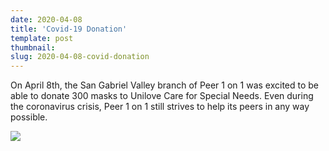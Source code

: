 ```yaml
---
date: 2020-04-08
title: 'Covid-19 Donation'
template: post
thumbnail:
slug: 2020-04-08-covid-donation
---
```

On April 8th, the San Gabriel Valley branch of Peer 1 on 1 was excited to be able to donate 300 masks to Unilove Care for Special Needs. Even during the coronavirus crisis, Peer 1 on 1 still strives to help its peers in any way possible.

<img src="https://cdn.discordapp.com/attachments/671531145866903558/700958026802266112/Screenshot_20200417_231550.jpg" />
